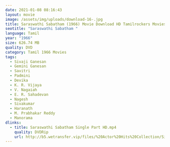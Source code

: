 ```yaml
---
date: 2021-01-08 08:16:43
layout: movie
image: /assets/img/uploads/download-16-.jpg
title: Saraswathi Sabatham (1966) Movie Download HD Tamilrockers Moviesda
seotitle: "Saraswathi Sabatham "
language: Tamil
year: "1966"
size: 626.74 MB
quality: DVD
category: Tamil 1966 Movies
tags:
  - Sivaji Ganesan
  - Gemini Ganesan
  - Savitri
  - Padmini
  - Devika
  - K. R. Vijaya
  - V. Nagaiah
  - E. R. Sahadevan
  - Nagesh
  - Sivakumar
  - Haranath
  - M. Prabhakar Reddy
  - Manorama
dlinks:
  - title: Saraswathi Sabatham Single Part HD.mp4
    quality: DVDRip
    url: http://b5.wetransfer.vip/files/%20Actor%20Hits%20Collection/Sivaji%20Movies%20Collections/Saraswathi%20Sabatham%20(1966)/Saraswathi%20Sabatham%20%20Single%20Part%20HD.mp4
---
```

